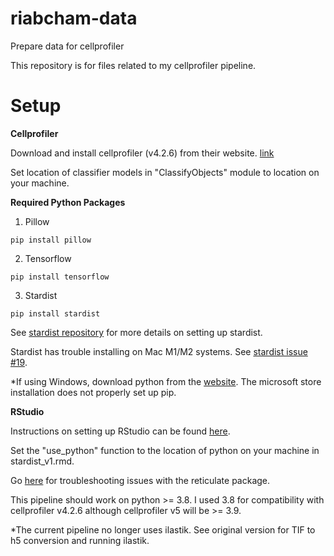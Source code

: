 # riabcham-data
Prepare data for cellprofiler

This repository is for files related to my cellprofiler pipeline.

# Setup
**Cellprofiler**

Download and install cellprofiler (v4.2.6) from their website. [link](https://cellprofiler.org/)

Set location of classifier models in "ClassifyObjects" module to location on your machine.

**Required Python Packages**
1. Pillow

``` 
pip install pillow
```
2. Tensorflow

``` 
pip install tensorflow
```
3. Stardist

``` 
pip install stardist
```

See [stardist repository](https://github.com/stardist/stardist) for more details on setting up stardist.

Stardist has trouble installing on Mac M1/M2 systems. See [stardist issue #19](https://github.com/stardist/stardist/issues/19).

*If using Windows, download python from the [website](https://www.python.org/downloads/). The microsoft store installation does not properly set up pip.

**RStudio**

Instructions on setting up RStudio can be found [here](https://rstudio-education.github.io/hopr/starting.html).

Set the "use_python" function to the location of python on your machine in stardist_v1.rmd.

Go [here](https://github.com/ttimbers/intro-to-reticulate/blob/main/setup-instructions/macos_install_python.md) for troubleshooting issues with the reticulate package.

This pipeline should work on python >= 3.8. I used 3.8 for compatibility with cellprofiler v4.2.6 although cellprofiler v5 will be >= 3.9.




*The current pipeline no longer uses ilastik. See original version for TIF to h5 conversion and running ilastik.


